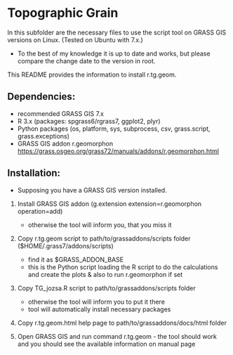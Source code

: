 Topographic Grain
==================
In this subfolder are the necessary files to use the script tool on GRASS GIS versions on Linux. (Tested on Ubuntu with 7.x.)
- To the best of my knowledge it is up to date and works, but please compare the change date to the version in root.


This README provides the information to install r.tg.geom.


Dependencies:
-------------

-   recommended GRASS GIS 7.x
-   R 3.x (packages: spgrass6/rgrass7, ggplot2, plyr)
-   Python packages (os, platform, sys, subprocess, csv, grass.script, grass.exceptions)
-   GRASS GIS addon r.geomorphon 
    https://grass.osgeo.org/grass72/manuals/addons/r.geomorphon.html

Installation:
-------------
* Supposing you have a GRASS GIS version installed.

1.  Install GRASS GIS addon
    (g.extension extension=r.geomorphon operation=add)
       * otherwise the tool will inform you, that you miss it
    
2.  Copy r.tg.geom script to path/to/grassaddons/scripts folder ($HOME/.grass7/addons/scripts)
       * find it as $GRASS_ADDON_BASE
       * this is the Python script loading the R script to do the calculations and create the plots & also to run r.geomorphon if set
3.  Copy TG_jozsa.R script to path/to/grassaddons/scripts folder
       * otherwise the tool will inform you to put it there
       * tool will automatically install necessary packages
4.  Copy r.tg.geom.html help page to path/to/grassaddons/docs/html folder


6.  Open GRASS GIS and run command r.tg.geom - the tool should work and you should see the available information on manual page
